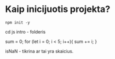# Kaip inicijuotis projekta?

```
npm init -y

```
cd js intro - folderis

sum = 0;
for (let i = 0; i < 5; i++){
    sum += i;
}

<!-- kiekviena karta ciklui sukantis prideda i
0 yra sum, prideda i (i++ vadinas jau pakele i nuo 0 iki 1).

0 + 1 = 1
1 + 2 = 3
3 + 3 = 6
6 + 4 = 10
........ -->


isNaN - tikrina ar tai yra skaicius.